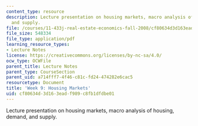 ```yaml
---
content_type: resource
description: Lecture presentation on housing markets, macro analysis of housing, demand,
  and supply.
file: /courses/11-433j-real-estate-economics-fall-2008/cf80634d3d163eadf989c8fb1dfdbe01_wk9.pdf
file_size: 548334
file_type: application/pdf
learning_resource_types:
- Lecture Notes
license: https://creativecommons.org/licenses/by-nc-sa/4.0/
ocw_type: OCWFile
parent_title: Lecture Notes
parent_type: CourseSection
parent_uid: a714fff7-4f46-c81c-fd24-474282e6cac5
resourcetype: Document
title: 'Week 9: Housing Markets'
uid: cf80634d-3d16-3ead-f989-c8fb1dfdbe01
---
```

Lecture presentation on housing markets, macro analysis of housing, demand, and supply.